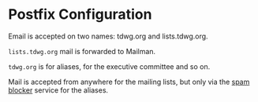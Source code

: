 # Postfix Configuration

Email is accepted on two names: tdwg.org and lists.tdwg.org.

`lists.tdwg.org` mail is forwarded to Mailman.

`tdwg.org` is for aliases, for the executive committee and so on.

Mail is accepted from anywhere for the mailing lists, but only via the [spam blocker](http://mxguarddog.com/) service for the aliases.
